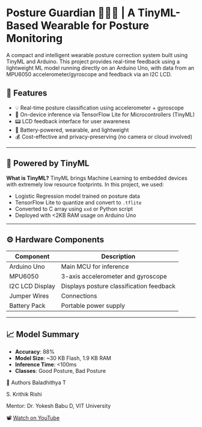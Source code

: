 # Posture Guardian 🧍‍♂️📐 | A TinyML-Based Wearable for Posture Monitoring
A compact and intelligent wearable posture correction system built using TinyML and Arduino. This project provides real-time feedback using a lightweight ML model running directly on an Arduino Uno, with data from an MPU6050 accelerometer/gyroscope and feedback via an I2C LCD.

## 🔧 Features

- 💡 Real-time posture classification using accelerometer + gyroscope
- 🧠 On-device inference via TensorFlow Lite for Microcontrollers (TinyML)
- 📟 LCD feedback interface for user awareness
- 🔋 Battery-powered, wearable, and lightweight
- 💰 Cost-effective and privacy-preserving (no camera or cloud involved)

---

## 🧠 Powered by TinyML

**What is TinyML?**
TinyML brings Machine Learning to embedded devices with extremely low resource footprints. In this project, we used:
- Logistic Regression model trained on posture data
- TensorFlow Lite to quantize and convert to `.tflite`
- Converted to C array using `xxd` or Python script
- Deployed with <2KB RAM usage on Arduino Uno

---

## ⚙️ Hardware Components

| Component       | Description                                |
|----------------|--------------------------------------------|
| Arduino Uno     | Main MCU for inference                    |
| MPU6050         | 3-axis accelerometer and gyroscope        |
| I2C LCD Display | Displays posture classification feedback   |
| Jumper Wires    | Connections                               |
| Battery Pack    | Portable power supply                     |

---

## 📈 Model Summary

- **Accuracy**: 88%
- **Model Size**: ~30 KB Flash, 1.9 KB RAM
- **Inference Time**: <100ms
- **Classes**: Good Posture, Bad Posture

👥 Authors
Baladhithya T 

S. Krithik Rishi

Mentor: Dr. Yokesh Babu D, VIT University

📽️ [Watch on YouTube](https://youtu.be/8XapK43eMfQ?si=fEIxYqNx7RbCLTOX)
